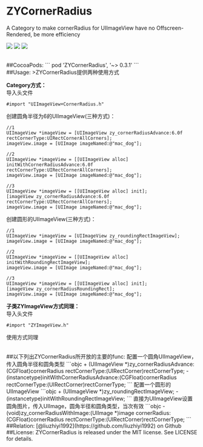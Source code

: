 # ZYCornerRadius
A Category to make cornerRadius for UIImageView have no Offscreen-Rendered, be more efficiency  

![](https://img.shields.io/badge/pod-v0.3.1-blue.svg)
![](https://img.shields.io/badge/build-passing-brightgreen.svg)
![](https://img.shields.io/badge/license-MIT-brightgreen.svg)  




<br>
##CocoaPods:  
```
pod 'ZYCornerRadius', '~> 0.3.1'
``` 

<br>
##Usage:  
>ZYCornerRadius提供两种使用方式  

**Category方式：**  
导入头文件  
```objc
#import "UIImageView+CornerRadius.h"
```
创建圆角半径为6的UIImageView(三种方式)：  
```objc
//1
UIImageView *imageView = [UIImageView zy_cornerRadiusAdvance:6.0f rectCornerType:UIRectCornerAllCorners];
imageView.image = [UIImage imageNamed:@"mac_dog"];

//2
UIImageView *imageView = [[UIImageView alloc] initWithCornerRadiusAdvance:6.0f rectCornerType:UIRectCornerAllCorners];
imageView.image = [UIImage imageNamed:@"mac_dog"];

//3
UIImageView *imageView = [[UIImageView alloc] init];
[imageView zy_cornerRadiusAdvance:6.0f rectCornerType:UIRectCornerAllCorners];
imageView.image = [UIImage imageNamed:@"mac_dog"];
```
创建圆形的UIImageView(三种方式)：  
```objc
//1
UIImageView *imageView = [UIImageView zy_roundingRectImageView];
imageView.image = [UIImage imageNamed:@"mac_dog"];

//2
UIImageView *imageView = [[UIImageView alloc] initWithRoundingRectImageView];
imageView.image = [UIImage imageNamed:@"mac_dog"];

//3
UIImageView *imageView = [[UIImageView alloc] init];
[imageView zy_cornerRadiusRoundingRect];
imageView.image = [UIImage imageNamed:@"mac_dog"];
```  
**子类ZYImageView方式同理：**  
导入头文件  
```objc
#import "ZYImageView.h"
```
使用方式同理  



<br>
##以下列出ZYCornerRadius所开放的主要的func:  
配置一个圆角UIImageView，传入圆角半径和圆角类型  
```objc
+ (UIImageView *)zy_cornerRadiusAdvance:(CGFloat)cornerRadius rectCornerType:(UIRectCorner)rectCornerType;
- (instancetype)initWithCornerRadiusAdvance:(CGFloat)cornerRadius rectCornerType:(UIRectCorner)rectCornerType;
```  
配置一个圆形的UIImageView  
```objc
+ (UIImageView *)zy_roundingRectImageView;
- (instancetype)initWithRoundingRectImageView;
```  
直接为UIImageView设置圆角图片，传入UIImage，圆角半径和圆角类型，当次有效  
```objc
- (void)zy_cornerRadiusWithImage:(UIImage *)image cornerRadius:(CGFloat)cornerRadius rectCornerType:(UIRectCorner)rectCornerType;
```  



<br>
##Relation:  
[@liuzhiyi1992](https://github.com/liuzhiyi1992) on Github  

<br>
##License:  
ZYCornerRadius is released under the MIT license. See LICENSE for details.
